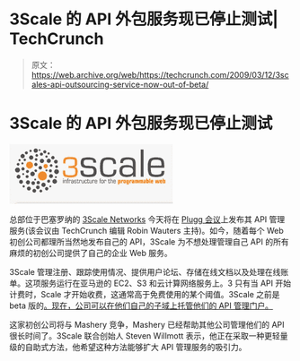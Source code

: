 # 3Scale 的 API 外包服务现已停止测试| TechCrunch

> 原文：<https://web.archive.org/web/https://techcrunch.com/2009/03/12/3scales-api-outsourcing-service-now-out-of-beta/>

# 3Scale 的 API 外包服务现已停止测试

![](img/63b404d6e5ec0ea0ee9ccac852c257f9.png)

总部位于巴塞罗纳的 [3Scale Networks](https://web.archive.org/web/20230404044155/http://3scalesolutions.net/) 今天将在 [Plugg 会议](https://web.archive.org/web/20230404044155/http://www.plugg.eu/)上发布其 API 管理服务(该会议由 TechCrunch 编辑 Robin Wauters 主持)。如今，随着每个 Web 初创公司都理所当然地发布自己的 API，3Scale 为不想处理管理自己 API 的所有麻烦的初创公司提供了自己的企业 Web 服务。

3Scale 管理注册、跟踪使用情况、提供用户论坛、存储在线文档以及处理在线账单。这项服务运行在亚马逊的 EC2、S3 和云计算网络服务上。3 只有当 API 开始计费时，Scale 才开始收费，这通常高于免费使用的某个阈值。3Scale 之前是 beta 版的[。现在，公司可以在他们自己的子域上托管他们的 API 管理门户。](https://web.archive.org/web/20230404044155/https://techcrunch.com/2008/11/18/manage-your-api-infrastructure-with-3scale-networks/)

这家初创公司将与 Mashery 竞争，Mashery 已经帮助其他公司管理他们的 API 很长时间了。3Scale 联合创始人 Steven Willmott 表示，他正在采取一种更轻量级的自助式方法，他希望这种方法能够扩大 API 管理服务的吸引力。